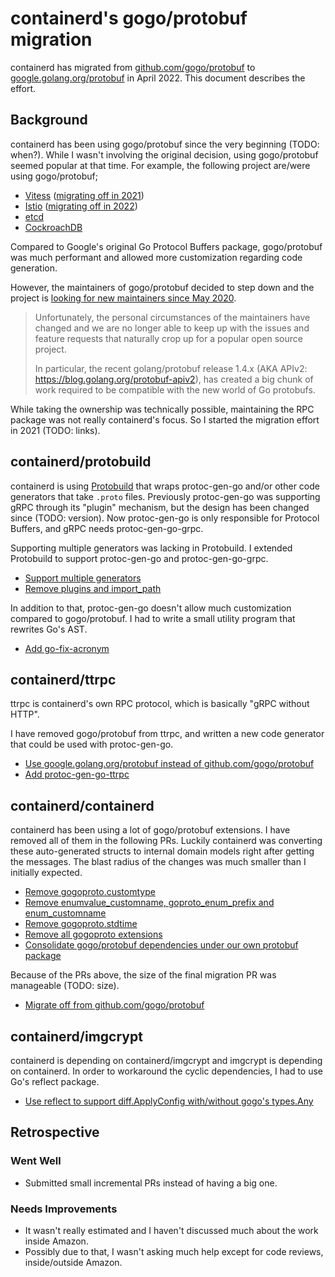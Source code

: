 # containerd's gogo/protobuf migration

containerd has migrated from
[github.com/gogo/protobuf](https://github.com/gogo/protobuf/) to
[google.golang.org/protobuf](https://github.com/protocolbuffers/protobuf-go) in April 2022.
This document describes the effort.

## Background

containerd has been using gogo/protobuf since the very beginning (TODO: when?). While I wasn't involving the original decision, using gogo/protobuf seemed popular at that time. For example, the following project are/were using gogo/protobuf;

- [Vitess](https://github.com/vitessio/vitess) ([migrating off in 2021](https://vitess.io/blog/2021-06-03-a-new-protobuf-generator-for-go/))
- [Istio](https://github.com/istio/istio) ([migrating off in 2022](https://github.com/istio/istio/pull/38055))
- [etcd](https://github.com/etcd-io/etcd)
- [CockroachDB](https://github.com/cockroachdb/cockroach)

Compared to Google's original Go Protocol Buffers package, gogo/protobuf was much performant and allowed more customization regarding code generation.

However, the maintainers of gogo/protobuf decided to step down and the project is [looking for new maintainers since May 2020](https://github.com/gogo/protobuf/issues/691).

> Unfortunately, the personal circumstances of the maintainers have changed and we are no longer able to keep up with the issues and feature requests that naturally crop up for a popular open source project.
>
> In particular, the recent golang/protobuf release 1.4.x (AKA APIv2: <https://blog.golang.org/protobuf-apiv2>), has created a big chunk of work required to be compatible with the new world of Go protobufs.

While taking the ownership was technically possible, maintaining the RPC package was not really containerd's focus. So I started the migration effort in 2021 (TODO: links).

## containerd/protobuild

containerd is using [Protobuild](https://github.com/containerd/protobuild) that wraps protoc-gen-go and/or other code generators that take `.proto` files. Previously protoc-gen-go was supporting gRPC through its "plugin" mechanism, but the design has been changed since (TODO: version). Now protoc-gen-go is only responsible for Protocol Buffers, and gRPC needs protoc-gen-go-grpc.

Supporting multiple generators was lacking in Protobuild. I extended Protobuild to support protoc-gen-go and protoc-gen-go-grpc.

- [Support multiple generators](https://github.com/containerd/protobuild/pull/45)
- [Remove plugins and import_path](https://github.com/containerd/protobuild/pull/48)

In addition to that, protoc-gen-go doesn't allow much customization compared to gogo/protobuf. I had to write a small utility program that rewrites Go's AST.

- [Add go-fix-acronym](https://github.com/containerd/protobuild/pull/50)

## containerd/ttrpc

ttrpc is containerd's own RPC protocol, which is basically "gRPC without HTTP".

I have removed gogo/protobuf from ttrpc, and written a new code generator that could be used with protoc-gen-go.

- [Use google.golang.org/protobuf instead of github.com/gogo/protobuf](https://github.com/containerd/ttrpc/pull/99)
- [Add protoc-gen-go-ttrpc](https://github.com/containerd/ttrpc/pull/96)

## containerd/containerd

containerd has been using a lot of gogo/protobuf extensions. I have removed all of them in the following PRs. Luckily containerd was converting these auto-generated structs to internal domain models right after getting the messages. The blast radius of the changes was much smaller than I initially expected.

- [Remove gogoproto.customtype](https://github.com/containerd/containerd/pull/6699)
- [Remove enumvalue_customname, goproto_enum_prefix and enum_customname](https://github.com/containerd/containerd/pull/6708)
- [Remove gogoproto.stdtime](https://github.com/containerd/containerd/pull/6821)
- [Remove all gogoproto extensions](https://github.com/containerd/containerd/pull/6829)
- [Consolidate gogo/protobuf dependencies under our own protobuf package](https://github.com/containerd/containerd/pull/6826)

Because of the PRs above, the size of the final migration PR was manageable (TODO: size).

- [Migrate off from github.com/gogo/protobuf](https://github.com/containerd/containerd/pull/6841)

## containerd/imgcrypt

containerd is depending on containerd/imgcrypt and imgcrypt is depending on containerd. In order to workaround the cyclic dependencies, I had to use Go's reflect package.

- [Use reflect to support diff.ApplyConfig with/without gogo's types.Any](https://github.com/containerd/imgcrypt/pull/75)

## Retrospective

### Went Well

- Submitted small incremental PRs instead of having a big one.

### Needs Improvements

- It wasn't really estimated and I haven't discussed much about the work inside Amazon.
- Possibly due to that, I wasn't asking much help except for code reviews, inside/outside Amazon.
